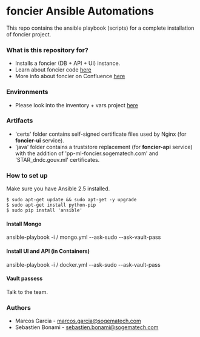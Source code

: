 # foncier Ansible Automations #

This repo contains the ansible playbook (scripts) for a complete installation of foncier project.

### What is this repository for? ###

* Installs a foncier (DB + API + UI) instance.
* Learn about foncier code [here](https://bitbucket.org/ucis/foncier)
* More info about foncier on Confluence [here](https://sogema.atlassian.net/wiki/spaces/SOG/pages/67141692/foncier)

### Environments ###
 
* Please look into the inventory + vars project [here](https://bitbucket.org/ucis/foncier_ansible_sogema) 

### Artifacts ###

* 'certs' folder contains self-signed certificate files used by Nginx (for **foncier-ui** service).
* 'java'  folder contains a truststore replacement (for **foncier-api** service) with the addition of 'pp-ml-foncier.sogematech.com' and 'STAR_dndc.gouv.ml' certificates.

### How to set up ###

Make sure you have Ansible 2.5 installed. 

```
$ sudo apt-get update && sudo apt-get -y upgrade
$ sudo apt-get install python-pip
$ sudo pip install 'ansible'

```
#### Install Mongo ####

ansible-playbook -i <env-folder>/<inventory-file> mongo.yml --ask-sudo --ask-vault-pass


#### Install UI and API (in Containers) ####

ansible-playbook -i <env-folder>/<inventory-file> docker.yml --ask-sudo --ask-vault-pass


#### Vault passess ####

Talk to the team.

### Authors ###

* Marcos Garcia - marcos.garcia@sogematech.com
* Sebastien Bonami - sebastien.bonami@sogematech.com
